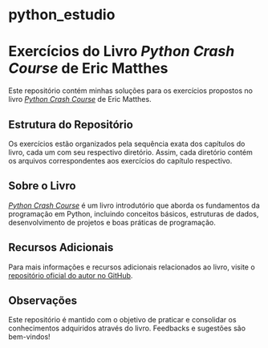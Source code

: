 # python_estudio

# Exercícios do Livro *Python Crash Course* de Eric Matthes

Este repositório contém minhas soluções para os exercícios propostos no livro [*Python Crash Course*](https://nostarch.com/python-crash-course-3rd-edition) de Eric Matthes.

## Estrutura do Repositório

Os exercícios estão organizados pela sequência exata dos capítulos do livro, cada um com seu respectivo diretório. Assim, cada diretório contém os arquivos correspondentes aos exercícios do capítulo respectivo.

## Sobre o Livro

[*Python Crash Course*](https://nostarch.com/python-crash-course-3rd-edition) é um livro introdutório que aborda os fundamentos da programação em Python, incluindo conceitos básicos, estruturas de dados, desenvolvimento de projetos e boas práticas de programação.

## Recursos Adicionais

Para mais informações e recursos adicionais relacionados ao livro, visite o [repositório oficial do autor no GitHub](https://github.com/ehmatthes/pcc).

## Observações

Este repositório é mantido com o objetivo de praticar e consolidar os conhecimentos adquiridos através do livro. Feedbacks e sugestões são bem-vindos!
